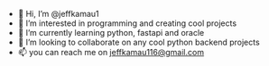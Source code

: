 - 👋 Hi, I’m @jeffkamau1
- 👀 I’m interested in programming and creating cool projects
- 🌱 I’m currently learning python, fastapi and oracle
- 💞️ I’m looking to collaborate on any cool python backend projects
- 📫 you can reach me on jeffkamau116@gmail.com

<!---
jeffkamau1/jeffkamau1 is a ✨ special ✨ repository because its `README.md` (this file) appears on your GitHub profile.
You can click the Preview link to take a look at your changes.
--->
